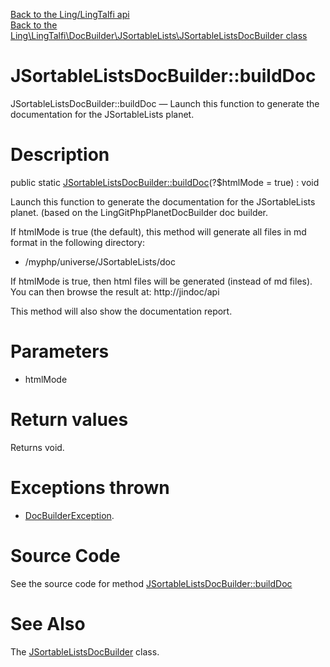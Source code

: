 [Back to the Ling/LingTalfi api](https://github.com/lingtalfi/LingTalfi/blob/master/doc/api/Ling/LingTalfi.md)<br>
[Back to the Ling\LingTalfi\DocBuilder\JSortableLists\JSortableListsDocBuilder class](https://github.com/lingtalfi/LingTalfi/blob/master/doc/api/Ling/LingTalfi/DocBuilder/JSortableLists/JSortableListsDocBuilder.md)


JSortableListsDocBuilder::buildDoc
================



JSortableListsDocBuilder::buildDoc — Launch this function to generate the documentation for the JSortableLists planet.




Description
================


public static [JSortableListsDocBuilder::buildDoc](https://github.com/lingtalfi/LingTalfi/blob/master/doc/api/Ling/LingTalfi/DocBuilder/JSortableLists/JSortableListsDocBuilder/buildDoc.md)(?$htmlMode = true) : void




Launch this function to generate the documentation for the JSortableLists planet.
(based on the LingGitPhpPlanetDocBuilder doc builder.

If htmlMode is true (the default),
this method will generate all files in md format in the following directory:

- /myphp/universe/JSortableLists/doc



If htmlMode is true,
then html files will be generated (instead of md files).
You can then browse the result at: http://jindoc/api



This method will also show the documentation report.




Parameters
================


- htmlMode

    


Return values
================

Returns void.


Exceptions thrown
================

- [DocBuilderException](https://github.com/lingtalfi/DocTools/blob/master/doc/api/Ling/DocTools/Exception/DocBuilderException.md).&nbsp;







Source Code
===========
See the source code for method [JSortableListsDocBuilder::buildDoc](https://github.com/lingtalfi/LingTalfi/blob/master/DocBuilder/JSortableLists/JSortableListsDocBuilder.php#L45-L206)


See Also
================

The [JSortableListsDocBuilder](https://github.com/lingtalfi/LingTalfi/blob/master/doc/api/Ling/LingTalfi/DocBuilder/JSortableLists/JSortableListsDocBuilder.md) class.




